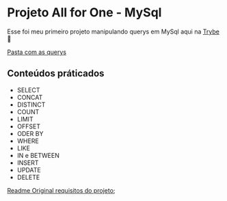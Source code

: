 # Projeto All for One - MySql

Esse foi meu primeiro projeto manipulando querys em MySql aqui na [Trybe](https://www.betrybe.com/):rocket:

[Pasta com as querys]()

## Conteúdos práticados

- SELECT
- CONCAT
- DISTINCT
- COUNT
- LIMIT
- OFFSET
- ODER BY
- WHERE
- LIKE
- IN e BETWEEN
- INSERT
- UPDATE
- DELETE

[Readme Original requisitos do projeto]();
